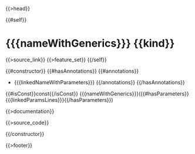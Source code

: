 {{>head}}

{{#self}}
# {{{nameWithGenerics}}} {{kind}}

{{>source_link}}
{{>feature_set}}
{{/self}}

{{#constructor}}
{{#hasAnnotations}}
{{#annotations}}
- {{{linkedNameWithParameters}}}
{{/annotations}}
{{/hasAnnotations}}

{{#isConst}}const{{/isConst}}
{{{nameWithGenerics}}}({{#hasParameters}}{{{linkedParamsLines}}}{{/hasParameters}})

{{>documentation}}

{{>source_code}}

{{/constructor}}

{{>footer}}
